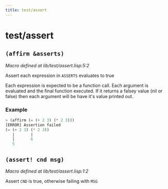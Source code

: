 ```yaml
---
title: test/assert
---
```

# test/assert
## `(affirm &asserts)`
*Macro defined at lib/test/assert.lisp:5:2*

Assert each expression in `ASSERTS` evaluates to true

Each expression is expected to be a function call. Each argument is
evaluated and the final function executed. If it returns a falsey
value (nil or false) then each argument will be have it's value
printed out.

### Example
```cl
> (affirm (= (+ 2 3) (* 2 3)))
[ERROR] Assertion failed
(= (+ 2 3) (* 2 3))
   |       |
   |       6
   5
```

## `(assert! cnd msg)`
*Macro defined at lib/test/assert.lisp:1:2*

Assert `CND` is true, otherwise failing with `MSG`

